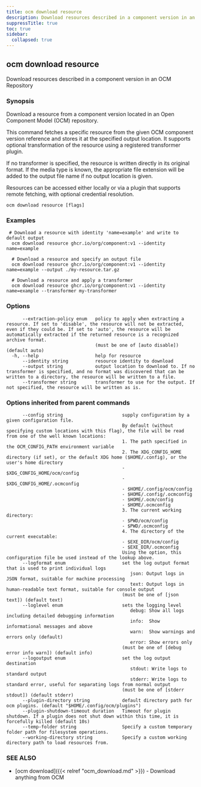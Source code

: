 ```yaml
---
title: ocm download resource
description: Download resources described in a component version in an OCM Repository.
suppressTitle: true
toc: true
sidebar:
  collapsed: true
---
```


## ocm download resource

Download resources described in a component version in an OCM Repository

### Synopsis

Download a resource from a component version located in an Open Component Model (OCM) repository.

This command fetches a specific resource from the given OCM component version reference and stores it at the specified output location. 
It supports optional transformation of the resource using a registered transformer plugin.

If no transformer is specified, the resource is written directly in its original format. If the media type is known,
the appropriate file extension will be added to the output file name if no output location is given.

Resources can be accessed either locally or via a plugin that supports remote fetching, with optional credential resolution.

```
ocm download resource [flags]
```

### Examples

```
 # Download a resource with identity 'name=example' and write to default output
  ocm download resource ghcr.io/org/component:v1 --identity name=example

  # Download a resource and specify an output file
  ocm download resource ghcr.io/org/component:v1 --identity name=example --output ./my-resource.tar.gz

  # Download a resource and apply a transformer
  ocm download resource ghcr.io/org/component:v1 --identity name=example --transformer my-transformer
```

### Options

```
      --extraction-policy enum   policy to apply when extracting a resource. If set to 'disable', the resource will not be extracted, even if they could be. If set to 'auto', the resource will be automatically extracted if the returned resource is a recognized archive format.
                                 (must be one of [auto disable]) (default auto)
  -h, --help                     help for resource
      --identity string          resource identity to download
      --output string            output location to download to. If no transformer is specified, and no format was discovered that can be written to a directory, the resource will be written to a file.
      --transformer string       transformer to use for the output. If not specified, the resource will be written as is. 
```

### Options inherited from parent commands

```
      --config string                      supply configuration by a given configuration file.
                                           By default (without specifying custom locations with this flag), the file will be read from one of the well known locations:
                                           1. The path specified in the OCM_CONFIG_PATH environment variable
                                           2. The XDG_CONFIG_HOME directory (if set), or the default XDG home ($HOME/.config), or the user's home directory
                                           - $XDG_CONFIG_HOME/ocm/config
                                           - $XDG_CONFIG_HOME/.ocmconfig
                                           - $HOME/.config/ocm/config
                                           - $HOME/.config/.ocmconfig
                                           - $HOME/.ocm/config
                                           - $HOME/.ocmconfig
                                           3. The current working directory:
                                           - $PWD/ocm/config
                                           - $PWD/.ocmconfig
                                           4. The directory of the current executable:
                                           - $EXE_DIR/ocm/config
                                           - $EXE_DIR/.ocmconfig
                                           Using the option, this configuration file be used instead of the lookup above.
      --logformat enum                     set the log output format that is used to print individual logs
                                              json: Output logs in JSON format, suitable for machine processing
                                              text: Output logs in human-readable text format, suitable for console output
                                           (must be one of [json text]) (default text)
      --loglevel enum                      sets the logging level
                                              debug: Show all logs including detailed debugging information
                                              info:  Show informational messages and above
                                              warn:  Show warnings and errors only (default)
                                              error: Show errors only
                                           (must be one of [debug error info warn]) (default info)
      --logoutput enum                     set the log output destination
                                              stdout: Write logs to standard output
                                              stderr: Write logs to standard error, useful for separating logs from normal output
                                           (must be one of [stderr stdout]) (default stderr)
      --plugin-directory string            default directory path for ocm plugins. (default "$HOME/.config/ocm/plugins")
      --plugin-shutdown-timeout duration   Timeout for plugin shutdown. If a plugin does not shut down within this time, it is forcefully killed (default 10s)
      --temp-folder string                 Specify a custom temporary folder path for filesystem operations.
      --working-directory string           Specify a custom working directory path to load resources from.
```

### SEE ALSO

* [ocm download]({{< relref "ocm_download.md" >}})	 - Download anything from OCM

